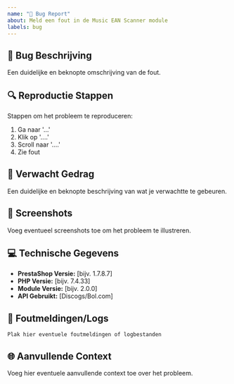 ```yaml
---
name: "🐛 Bug Report"
about: Meld een fout in de Music EAN Scanner module
labels: bug
---
```


## 🐛 Bug Beschrijving

Een duidelijke en beknopte omschrijving van de fout.

## 🔍 Reproductie Stappen

Stappen om het probleem te reproduceren:
1. Ga naar '...'
2. Klik op '....'
3. Scroll naar '....'
4. Zie fout

## 🎯 Verwacht Gedrag

Een duidelijke en beknopte beschrijving van wat je verwachtte te gebeuren.

## 📸 Screenshots

Voeg eventueel screenshots toe om het probleem te illustreren.

## 💻 Technische Gegevens

- **PrestaShop Versie:** [bijv. 1.7.8.7]
- **PHP Versie:** [bijv. 7.4.33]
- **Module Versie:** [bijv. 2.0.0]
- **API Gebruikt:** [Discogs/Bol.com]

## 📜 Foutmeldingen/Logs

```
Plak hier eventuele foutmeldingen of logbestanden
```

## 🌐 Aanvullende Context

Voeg hier eventuele aanvullende context toe over het probleem.
